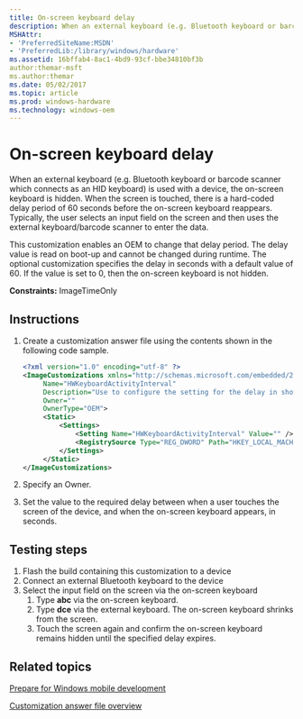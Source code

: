```yaml
---
title: On-screen keyboard delay
description: When an external keyboard (e.g. Bluetooth keyboard or barcode scanner which connects as HID keyboard) is used with a device, the on-screen keyboard is hidden. When the screen is touched, there is a hard-coded delay of 60 seconds before the on-screen keyboard reappears. This setting enables you to change that delay.
MSHAttr:
- 'PreferredSiteName:MSDN'
- 'PreferredLib:/library/windows/hardware'
ms.assetid: 16bffab4-8ac1-4bd9-93cf-bbe34810bf3b
author:themar-msft
ms.author:themar
ms.date: 05/02/2017
ms.topic: article
ms.prod: windows-hardware
ms.technology: windows-oem
---
```

# On-screen keyboard delay

When an external keyboard (e.g. Bluetooth keyboard or barcode scanner which connects as an HID keyboard) is used with a device, the on-screen keyboard is hidden. When the screen is touched, there is a hard-coded delay period of 60 seconds before the on-screen keyboard reappears. Typically, the user selects an input field on the screen and then uses the external keyboard/barcode scanner to enter the data.

This customization enables an OEM to change that delay period. The delay value is read on boot-up and cannot be changed during runtime. The optional customization specifies the delay in seconds with a default value of 60. If the value is set to 0, then the on-screen keyboard is not hidden.

**Constraints:** ImageTimeOnly

## Instructions

1. Create a customization answer file using the contents shown in the following code sample.

   ```XML
   <?xml version="1.0" encoding="utf-8" ?>
   <ImageCustomizations xmlns="http://schemas.microsoft.com/embedded/2004/10/ImageUpdate"
        Name="HWKeyboardActivityInterval"
        Description="Use to configure the setting for the delay in showing the on-screen keyboard when an external keyboard is connected"
        Owner=""
        OwnerType="OEM">
        <Static>
            <Settings>
                <Setting Name="HWKeyboardActivityInterval" Value="" />
                <RegistrySource Type="REG_DWORD" Path="HKEY_LOCAL_MACHINE\Software\Microsoft\Input\HWKeyboardActivityInterval" />
            </Settings>
        </Static>
   </ImageCustomizations>
   ```

1. Specify an Owner.
1. Set the value to the required delay between when a user touches the screen of the device, and when the on-screen keyboard appears, in seconds.

## Testing steps

1. Flash the build containing this customization to a device
1. Connect an external Bluetooth keyboard to the device
1. Select the input field on the screen via the on-screen keyboard
   1. Type **abc** via the on-screen keyboard.
   1. Type **dce** via the external keyboard. The on-screen keyboard shrinks from the screen.
   1. Touch the screen again and confirm the on-screen keyboard remains hidden until the specified delay expires.

## Related topics

[Prepare for Windows mobile development](https://docs.microsoft.com/en-us/windows-hardware/manufacture/mobile/preparing-for-windows-mobile-development)

[Customization answer file overview](https://docs.microsoft.com/en-us/windows-hardware/customize/mobile/mcsf/customization-answer-file)
